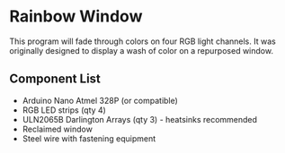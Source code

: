 # Rainbow Window

This program will fade through colors on four RGB light channels. It was originally designed to display a wash of color on a repurposed window.


## Component List

* Arduino Nano Atmel 328P (or compatible)
* RGB LED strips (qty 4)
* ULN2065B Darlington Arrays (qty 3) - heatsinks recommended
* Reclaimed window
* Steel wire with fastening equipment
